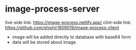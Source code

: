 # image-process-server

live-side link: https://image-process.netlify.app/
clint-side link: https://github.com/shishir1809019/image-process-client

- image will be added directly to database with base64 form
- data will be stored about image.
